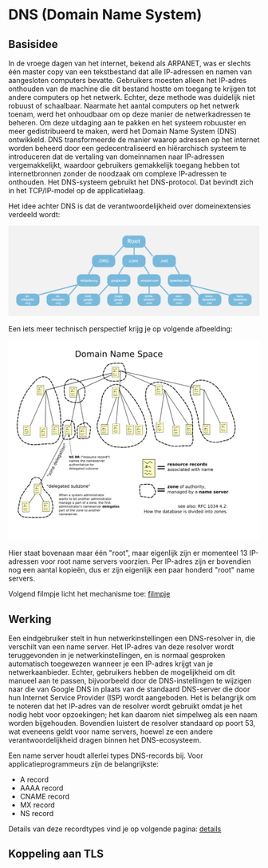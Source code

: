 # DNS (Domain Name System)

## Basisidee
In de vroege dagen van het internet, bekend als ARPANET, was er slechts één master copy van een tekstbestand dat alle IP-adressen en namen van aangesloten computers bevatte. Gebruikers moesten alleen het IP-adres onthouden van de machine die dit bestand hostte om toegang te krijgen tot andere computers op het netwerk. Echter, deze methode was duidelijk niet robuust of schaalbaar. Naarmate het aantal computers op het netwerk toenam, werd het onhoudbaar om op deze manier de netwerkadressen te beheren. Om deze uitdaging aan te pakken en het systeem robuuster en meer gedistribueerd te maken, werd het Domain Name System (DNS) ontwikkeld. DNS transformeerde de manier waarop adressen op het internet worden beheerd door een gedecentraliseerd en hiërarchisch systeem te introduceren dat de vertaling van domeinnamen naar IP-adressen vergemakkelijkt, waardoor gebruikers gemakkelijk toegang hebben tot internetbronnen zonder de noodzaak om complexe IP-adressen te onthouden. Het DNS-systeem gebruikt het DNS-protocol. Dat bevindt zich in het TCP/IP-model op de applicatielaag.

Het idee achter DNS is dat de verantwoordelijkheid over domeinextensies verdeeld wordt:

![opsplitsing domeinextensies](./images/dns-root-server.png)

Een iets meer technisch perspectief krijg je op volgende afbeelding:

![verdeling verantwoordelijkheid in DNS](./images/Domain_name_space.svg)

Hier staat bovenaan maar één "root", maar eigenlijk zijn er momenteel 13 IP-adressen voor root name servers voorzien.
Per IP-adres zijn er bovendien nog een aantal kopieën, dus er zijn eigenlijk een paar honderd "root" name servers.

Volgend filmpje licht het mechanisme toe: [filmpje](https://www.youtube.com/embed/27r4Bzuj5NQ?si=dgP3K7T8dTUtqYqV)

## Werking
Een eindgebruiker stelt in hun netwerkinstellingen een DNS-resolver in, die verschilt van een name server. Het IP-adres van deze resolver wordt teruggevonden in je netwerkinstellingen, en is normaal gesproken automatisch toegewezen wanneer je een IP-adres krijgt van je netwerkaanbieder. Echter, gebruikers hebben de mogelijkheid om dit manueel aan te passen, bijvoorbeeld door de DNS-instellingen te wijzigen naar die van Google DNS in plaats van de standaard DNS-server die door hun Internet Service Provider (ISP) wordt aangeboden. Het is belangrijk om te noteren dat het IP-adres van de resolver wordt gebruikt omdat je het nodig hebt voor opzoekingen; het kan daarom niet simpelweg als een naam worden bijgehouden. Bovendien luistert de resolver standaard op poort 53, wat eveneens geldt voor name servers, hoewel ze een andere verantwoordelijkheid dragen binnen het DNS-ecosysteem.

Een name server houdt allerlei types DNS-records bij. Voor applicatieprogrammeurs zijn de belangrijkste:

- A record
- AAAA record
- CNAME record
- MX record
- NS record

Details van deze recordtypes vind je op volgende pagina: [details](https://www.cloudflare.com/learning/dns/dns-records/)

## Koppeling aan TLS

